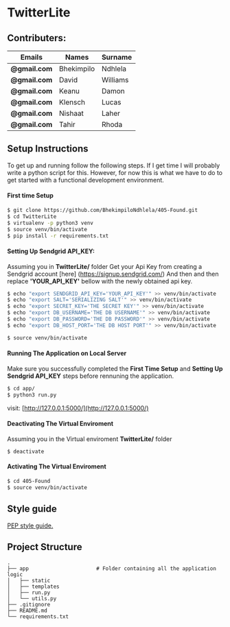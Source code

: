 # TwitterLite

## Contributers:

| Emails             | Names         | Surname      |
| ------------------ | ------------- | ------------ |
| **@gmail.com**       | Bhekimpilo    | Ndhlela      |
| **@gmail.com**       | David         | Williams     |
| **@gmail.com**       | Keanu         | Damon        |
| **@gmail.com**       | Klensch       | Lucas        |
| **@gmail.com**       | Nishaat       | Laher        |
| **@gmail.com**       | Tahir         | Rhoda        |

## Setup Instructions
To get up and running follow the following steps. If I get time I will probably write a python
script for this. However, for now this is what we have to do to get started with a functional development environment.

#### First time Setup
```bash
$ git clone https://github.com/BhekimpiloNdhlela/405-Found.git
$ cd TwitterLite
$ virtualenv -p python3 venv
$ source venv/bin/activate
$ pip install -r requirements.txt
```

#### Setting Up Sendgrid API_KEY:
Assuming you in **TwitterLite/** folder Get your Api Key from creating a Sendgrid account [here]
(https://signup.sendgrid.com/) And then and then replace **'YOUR_API_KEY'** bellow with the newly obtained api key.
```bash
$ echo "export SENDGRID_API_KEY='YOUR_API_KEY'" >> venv/bin/activate
$ echo "export SALT='SERIALIZING SALT'" >> venv/bin/activate
$ echo "export SECRET_KEY='THE SECRET KEY'" >> venv/bin/activate
$ echo "export DB_USERNAME='THE DB USERNAME'" >> venv/bin/activate
$ echo "export DB_PASSWORD='THE DB PASSWORD'" >> venv/bin/activate
$ echo "export DB_HOST_PORT='THE DB HOST PORT'" >> venv/bin/activate

$ source venv/bin/activate
```

#### Running The Application on Local Server
Make sure you successfully completed the **First Time Setup**  and **Setting Up Sendgrid API_KEY**
steps before rennuning the application.
```bash
$ cd app/
$ python3 run.py
```
visit: [http://127.0.0.1:5000/](http://127.0.0.1:5000/)


#### Deactivating The Virtual Enviroment
Assuming you in the Virtual enviroment **TwitterLite/** folder
```
$ deactivate
```

#### Activating The Virtual Enviroment
```bash
$ cd 405-Found
$ source venv/bin/activate
```

## Style guide
  [PEP style guide.](https://www.python.org/dev/peps/pep-0008/)

## Project Structure
```
.
├── app                      # Folder containing all the application logic
│   ├── static               
│   ├── templates            
│   ├── run.py               
│   └── utils.py             
├── .gitignore
├── README.md
└── requirements.txt
```
